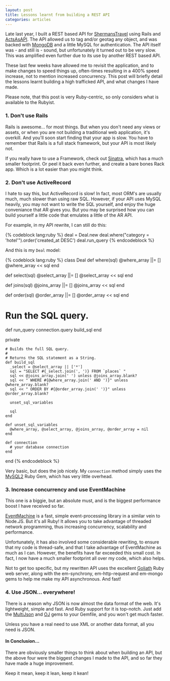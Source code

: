 ```yaml
---
layout: post
title: Lessons learnt from building a REST API
categories: articles
---
```


Late last year, I built a REST based API for [ShermansTravel](http://www.shermanstravel.com) using Rails and [ActsAsAPI](https://github.com/fabrik42/acts_as_api). The API allowed us to tag and/or geotag any object, and was backed with [MongoDB](http://mongodb.org) and a little MySQL for authentication. The API itself was - and still is - sound, but unfortunately it turned out to be very slow. This was amplified even further due to its use by another REST based API.

These last few weeks have allowed me to revisit the application, and to make changes to speed things up, often-times resulting in a 400% speed increase, not to mention increased concurrency. This post will briefly detail the lessons learnt building a high trafficked API, and what changes I have made.

<!-- more -->

Please note, that this post is very Ruby-centric, so only considers what is available to the Rubyist.

### 1. Don't use Rails

Rails is awesome... for most things. But when you don't need any views or assets, or when you are not building a traditional web application, it's overkill. And you'll soon start finding that your app is slow. You have to remember that Rails is a full stack framework, but your API is most likely not.

If you really have to use a Framework, check out [Sinatra](http://sinatrarb.com), which has a much smaller footprint. Or peel it back even further, and create a bare bones Rack app. Which is a lot easier than you might think.


### 2. Don't use ActiveRecord

I hate to say this, but ActiveRecord is slow! In fact, most ORM's are usually much, much slower than using raw SQL. However, if your API uses MySQL heavily, you may not want to write the SQL yourself, and enjoy the huge conveniance that AR gives you. But you may be surprised how you can build yourself a little code that emulates a little of the AR API.

For example, in my API rewrite, I can still do this:

{% codeblock lang:ruby %}
deal = Deal.new
deal.where("category = 'hotel'").order('created_at DESC')
deal.run_query
{% endcodeblock %}

And this is my `Deal` model:

{% codeblock lang:ruby %}
class Deal
  def where(sql)
    @where_array ||= []
    @where_array << sql
  end

  def select(sql)
    @select_array ||= []
    @select_array << sql
  end

  def joins(sql)
    @joins_array ||= []
    @joins_array << sql
  end

  def order(sql)
    @order_array ||= []
    @order_array << sql
  end

  # Run the SQL query.
  def run_query
    connection.query build_sql
  end

  private

    # Builds the full SQL query.
    #
    # Returns the SQL statement as a String.
    def build_sql
      _select = @select_array || ['*']
      sql = "SELECT #{_select.join(', ')} FROM `places` "
      sql << @joins_array.join(' ') unless @joins_array.blank?
      sql << " WHERE #{@where_array.join(' AND ')}" unless @where_array.blank?
      sql << " ORDER BY #{@order_array.join(' ')}" unless @order_array.blank?

      unset_sql_variables

      sql
    end

    def unset_sql_variables
      @where_array, @select_array, @joins_array, @order_array = nil
    end

    def connection
      # your database connection
    end
end
{% endcodeblock %}

Very basic, but does the job nicely. My `connection` method simply uses the [MySQL2](https://github.com/brianmario/mysql2) Ruby Gem, which has very little overhead.


### 3. Increase concurrency and use EventMachine

This one is a biggie, but an absolute must, and is the biggest performance boost I have received so far.

[EventMachine](http://rubyeventmachine.com/) is a fast, simple event-processing library in a similar vein to Node.JS. But it's all Ruby! It allows you to take advantage of threaded network programming, thus increasing concurrency, scalability and performance.

Unfortunately, it has also involved some considerable rewriting, to ensure that my code is thread-safe, and that I take advantage of EventMachine as much as I can. However, the benefits have far exceeded this small cost. In fact, I now have a much smaller footprint all over my code, which also helps.

Not to get too specific, but my rewritten API uses the excellent [Goliath](http://postrank-labs.github.com/goliath/) Ruby web server, along with the em-synchrony, em-http-request and em-mongo gems to help me make my API asynchronous. And fast!


### 4. Use JSON... everywhere!

There is a reason why JSON is now almost the data format of the web. It's lightweight, simple and fast. And Ruby support for it is top-notch. Just add the [MultiJson](https://github.com/intridea/multi_json) and [OJ](https://github.com/ohler55/oj) gems to your Gemfile, and you won't get much faster.

Unless you have a real need to use XML or another data format, all you need is JSON.


#### In Conclusion...

There are obviously smaller things to think about when building an API, but the above four were the biggest changes I made to the API, and so far they have made a huge improvement.

Keep it mean, keep it lean, keep it kean!